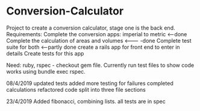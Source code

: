 # Conversion-Calculator
Project to create a conversion calculator, stage one is the back end.
Requirements:
Complete the conversion apps: imperial to metric <--done
Complete the calculation of areas and volumes <--- -done
Complete test suite for both <--partly done
create a rails app for front end to enter in details
Create tests for this app

Need: ruby, rspec - checkout gem file. Currently run test files to show code works using bundle exec rspec.


08/4/2019
updated tests
added more testing for failures
completed calculations
refactored code
split into three file sections

23/4/2019
Added fibonacci, combining lists. all tests are in spec
